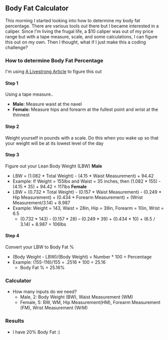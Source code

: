 ## Body Fat Calculator
This morning I started looking into how to determine my body fat percentage. There are various tools out there but I became interested in a caliper. Since I'm living the frugal life, a $10 caliper was out of my price range but with a tape measure, scale, and some calculations, I can figure this out on my own. Then I thought, what if I just make this a coding challenge?

### How to determine Body Fat Percentage
I'm using [A Livestrong Article](http://www.livestrong.com/article/90931-measure-body-fat-percentages-calipers/) to figure this out

#### Step 1
Using a tape measure..
- **Male:** Measure waist at the navel
- **Female:** Measure hips and forearm at the fullest point and wrist at the thinnest

#### Step 2
Weight yourself in pounds with a scale. Do this when you wake up so that your weight will be at its lowest level of the day

#### Step 3
Figure out your Lean Body Weight (LBW)
**Male**
- LBW = (1.082 * Total Weight) - (4.15 * Waist Measurement) + 94.42
- Example: If Weight = 155lbs and Waist = 35 inches, then (1.082 * 155) - (4.15 * 35) + 94.42 = 117lbs
**Female**
- LBW = (0.732 * Total Weight) - (0.157 * Waist Measurement) - (0.249 * Hip Measurement) + (0.434 * Forearm Measurement) + (Wrist Measurement/3.14) + 8.987
- Example: Weight = 143, Waist = 28in, Hip = 39in, Forearm = 10in, Wrist = 6.5
  - (0.732 * 143) - (0.157 * 28) – (0.249 * 39) + (0.434 * 10) + (6.5 / 3.14) + 8.987 = 106lbs

#### Step 4
Convert your LBW to Body Fat %
- (Body Weight - LBW)/(Body Weight) = Number * 100 = Percentage
- Example: (155-116)/155 = .2516 * 100 = 25.16
  - Body Fat % = 25.16%

### Calculator
- How many inputs do we need?
  - Male, 2: Body Weight (BW), Waist Measurement (WM)
  - Female, 5: BW, WM, Hip Measurement(HM), Forearm Measurement (FM), Wrist Measurement (WrM)


### Results
- I have 20% Body Fat :)
